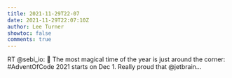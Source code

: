 ```yaml
---
title: 2021-11-29T22-07
date: 2021-11-29T22:07:10Z
author: Lee Turner
showtoc: false
comments: true
---
```


RT @sebi_io: 🎄 The most magical time of the year is just around the corner: #AdventOfCode 2021 starts on Dec 1. Really proud that @jetbrain…

